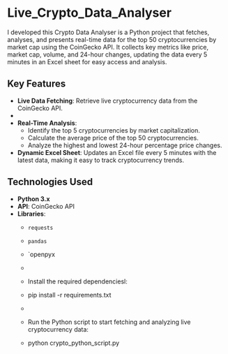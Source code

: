 # Live_Crypto_Data_Analyser

I developed this Crypto Data Analyser is a Python project that fetches, analyses, and presents real-time data for the top 50 cryptocurrencies by market cap using the CoinGecko API. It collects key metrics like price, market cap, volume, and 24-hour changes, updating the data every 5 minutes in an Excel sheet for easy access and analysis.

## Key Features
- **Live Data Fetching**: Retrieve live cryptocurrency data from the CoinGecko API.
- 
- **Real-Time Analysis**:
  - Identify the top 5 cryptocurrencies by market capitalization.
  - Calculate the average price of the top 50 cryptocurrencies.
  - Analyze the highest and lowest 24-hour percentage price changes.
- **Dynamic Excel Sheet**: Updates an Excel file every 5 minutes with the latest data, making it easy to track cryptocurrency trends.

## Technologies Used
- **Python 3.x**
- **API**: CoinGecko API
- **Libraries**:
  - `requests`
  - `pandas`
  - `openpyx
  -
  - Install the required dependenciesl:
  - pip install -r requirements.txt
  -
  - Run the Python script to start fetching and analyzing live cryptocurrency data:
 
  - python crypto_python_script.py





